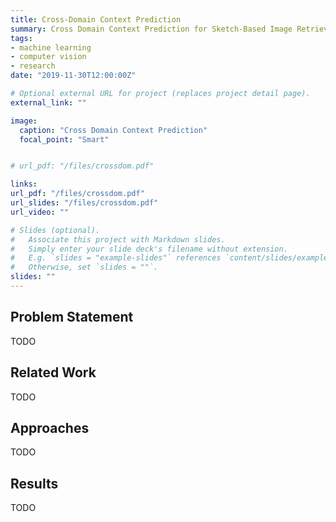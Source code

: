 ```yaml
---
title: Cross-Domain Context Prediction
summary: Cross Domain Context Prediction for Sketch-Based Image Retrieval
tags:
- machine learning
- computer vision
- research
date: "2019-11-30T12:00:00Z"

# Optional external URL for project (replaces project detail page).
external_link: ""

image:
  caption: "Cross Domain Context Prediction"
  focal_point: "Smart"


# url_pdf: "/files/crossdom.pdf"

links:
url_pdf: "/files/crossdom.pdf"
url_slides: "/files/crossdom.pdf"
url_video: ""

# Slides (optional).
#   Associate this project with Markdown slides.
#   Simply enter your slide deck's filename without extension.
#   E.g. `slides = "example-slides"` references `content/slides/example-slides.md`.
#   Otherwise, set `slides = ""`.
slides: ""
---
```


## Problem Statement
TODO

## Related Work
TODO

## Approaches
TODO

## Results
TODO
